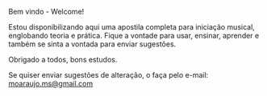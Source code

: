 Bem vindo - Welcome!

Estou disponibilizando aqui uma apostila completa para iniciação musical, englobando teoria e prática. Fique a vontade para usar, ensinar, aprender e também se sinta a vontada para enviar sugestões.



Obrigado a todos, bons estudos.

Se quiser enviar sugestões de alteração, o faça pelo e-mail: moaraujo.ms@gmail.com
